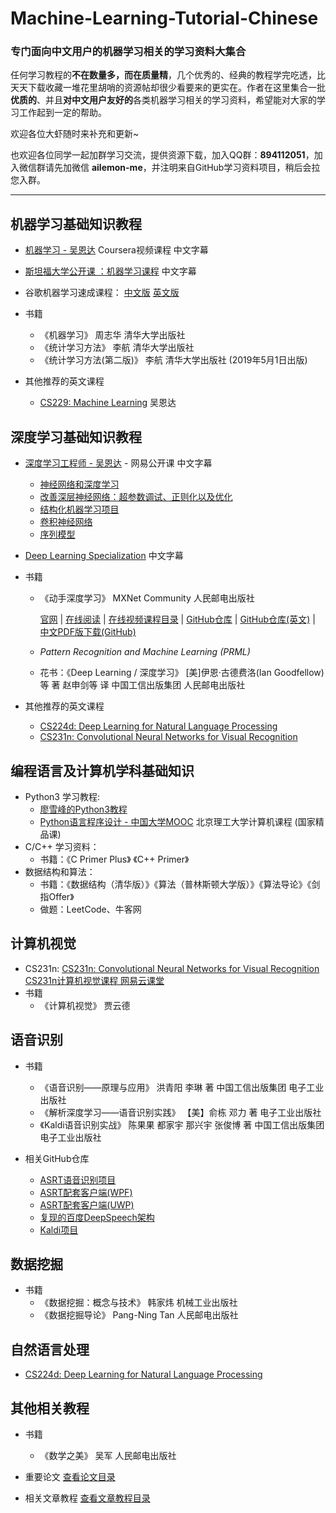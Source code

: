 # Machine-Learning-Tutorial-Chinese
### 专门面向中文用户的机器学习相关的学习资料大集合

任何学习教程的**不在数量多，而在质量精**，几个优秀的、经典的教程学完吃透，比天天下载收藏一堆花里胡哨的资源帖却很少看要来的更实在。作者在这里集合一批**优质的**、并且**对中文用户友好的**各类机器学习相关的学习资料，希望能对大家的学习工作起到一定的帮助。

欢迎各位大虾随时来补充和更新~

也欢迎各位同学一起加群学习交流，提供资源下载，加入QQ群：**894112051**，加入微信群请先加微信 **ailemon-me**，并注明来自GitHub学习资料项目，稍后会拉您入群。

---

## 机器学习基础知识教程
* [机器学习 - 吴恩达](https://www.coursera.org/learn/machine-learning) Coursera视频课程 中文字幕
* [斯坦福大学公开课 ：机器学习课程](http://open.163.com/special/opencourse/machinelearning.html) 中文字幕
* 谷歌机器学习速成课程： 
  [中文版](<https://developers.google.com/machine-learning/crash-course/>)
  [英文版](<https://ai.google/education/>)

* 书籍
  * 《机器学习》 周志华 清华大学出版社
  * 《统计学习方法》 李航 清华大学出版社
  * 《统计学习方法(第二版)》 李航 清华大学出版社 (2019年5月1日出版)

* 其他推荐的英文课程
  * [CS229: Machine Learning](http://cs229.stanford.edu/) 吴恩达

## 深度学习基础知识教程
* [深度学习工程师 - 吴恩达](https://mooc.study.163.com/smartSpec/detail/1001319001.htm) - 网易公开课 中文字幕
  * [神经网络和深度学习](https://mooc.study.163.com/course/2001281002#/info)
  * [改善深层神经网络：超参数调试、正则化以及优化](https://mooc.study.163.com/course/2001281003#/info)
  * [结构化机器学习项目](https://mooc.study.163.com/course/2001280004#/info)
  * [卷积神经网络](https://mooc.study.163.com/course/2001281004#/info)
  * [序列模型](https://mooc.study.163.com/course/2001280005#/info)

* [Deep Learning Specialization](https://www.coursera.org/specializations/deep-learning) 中文字幕

* 书籍
  * 《动手深度学习》 MXNet Community 人民邮电出版社

    [官网](<https://zh.gluon.ai/>) | 
    [在线阅读](<https://zh.d2l.ai/>) | 
    [在线视频课程目录](<https://discuss.gluon.ai/t/topic/753>) |
    [GitHub仓库](<https://github.com/d2l-ai/d2l-zh>) | 
    [GitHub仓库(英文)](<https://github.com/d2l-ai/d2l-en>) |
    [中文PDF版下载(GitHub)](<https://github.com/d2l-ai/d2l-zh/releases>) 
  * *Pattern Recognition and Machine Learning (PRML)* 
  * 花书：《Deep Learning / 深度学习》 [美]伊恩·古德费洛(Ian Goodfellow)等 著 赵申剑等 译 中国工信出版集团 人民邮电出版社

* 其他推荐的英文课程
  * [CS224d: Deep Learning for Natural Language Processing](<http://cs224d.stanford.edu/>)
  * [CS231n: Convolutional Neural Networks for Visual Recognition](<http://vision.stanford.edu/teaching/cs231n/index.html>)

## 编程语言及计算机学科基础知识
* Python3 学习教程: 
  * [廖雪峰的Python3教程](www.liaoxuefeng.com/wiki/0014316089557264a6b348958f449949df42a6d3a2e542c000)
  * [Python语言程序设计 - 中国大学MOOC](<https://www.icourse163.org/course/BIT-268001>) 北京理工大学计算机课程 (国家精品课)
* C/C++ 学习资料：
  * 书籍：《C Primer Plus》 《C++ Primer》
* 数据结构和算法：
  * 书籍：《数据结构（清华版）》《算法（普林斯顿大学版）》《算法导论》《剑指Offer》
  * 做题：LeetCode、牛客网

## 计算机视觉
* CS231n: [CS231n: Convolutional Neural Networks for Visual Recognition](<http://vision.stanford.edu/teaching/cs231n/index.html>) [CS231n计算机视觉课程 网易云课堂](https://study.163.com/course/courseLearn.htm?courseId=1003223001#/learn/video?lessonId=1003659005&courseId=1003223001)
* 书籍
  * 《计算机视觉》 贾云德
## 语音识别
* 书籍
  * 《语音识别——原理与应用》 洪青阳 李琳 著 中国工信出版集团 电子工业出版社
  * 《解析深度学习——语音识别实践》 【美】俞栋 邓力 著 电子工业出版社
  * 《Kaldi语音识别实战》 陈果果 都家宇 那兴宇 张俊博 著 中国工信出版集团 电子工业出版社

* 相关GitHub仓库
  * [ASRT语音识别项目](<https://github.com/nl8590687/ASRT_SpeechRecognition>)
  * [ASRT配套客户端(WPF)](<https://github.com/nl8590687/ASRT_SpeechClient_WPF>)
  * [ASRT配套客户端(UWP)](<https://github.com/nl8590687/ASRT_SpeechClient_UWP>)
  * [复现的百度DeepSpeech架构](<https://github.com/mozilla/DeepSpeech>)
  * [Kaldi项目](<https://github.com/kaldi-asr/kaldi>)

## 数据挖掘
* 书籍
  * 《数据挖掘：概念与技术》 韩家炜 机械工业出版社
  * 《数据挖掘导论》 Pang-Ning Tan 人民邮电出版社

## 自然语言处理
* [CS224d: Deep Learning for Natural Language Processing](<http://cs224d.stanford.edu/>)

## 其他相关教程
* 书籍
  * 《数学之美》 吴军 人民邮电出版社

* 重要论文
[查看论文目录](Papers.md)

* 相关文章教程
[查看文章教程目录](Tutorial.md)
